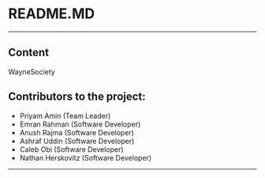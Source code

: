 # README.MD

---
Content
---
WayneSociety

Contributors to the project:
---

* Priyam Amin (Team Leader)
* Emran Rahman (Software Developer)
* Anush Rajma (Software Developer)
* Ashraf Uddin (Software Developer)
* Caleb Obi (Software Developer)
* Nathan Herskovitz (Software Developer)
--- 